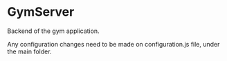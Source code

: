 # GymServer

Backend of the gym application.

Any configuration changes need to be made on configuration.js file, under the main folder.
